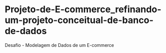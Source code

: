 # Projeto-de-E-commerce_refinando-um-projeto-conceitual-de-banco-de-dados
Desafio - Modelagem de Dados de um E-commerce
